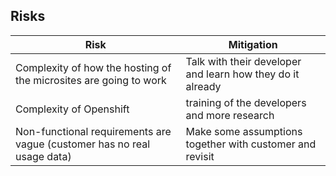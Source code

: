 ## Risks
| Risk                                                                    | Mitigation                                            |
|-------------------------------------------------------------------------|---------------------------------------------------------|
| Complexity of how the hosting of the microsites are going to work       | Talk with their developer and learn how they do it already|
| Complexity of Openshift                                                 | training of the developers and more research            |
| Non-functional requirements are vague (customer has no real usage data) | Make some assumptions together with customer and revisit|
